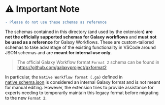 # ⚠️ Important Note

```diff
- Please do not use these schemas as reference
```

The schemas contained in this directory (and used by the extension) **are not the officially supported schemas for Galaxy workflows** and **must not be used as a reference** for Galaxy Workflows. These are custom-tailored schemas to take advantage of the existing functionality in VSCode around JSON schemas and are **meant for internal use only**.

> The official Galaxy Workflow format `Format 2` schema can be found in https://github.com/galaxyproject/gxformat2

In particular, the `Native Workflow format (.ga)` defined in [native.schema.json](/workflow-languages/schemas/native.schema.json) is considered an internal Galaxy format and is not meant for manual editing. However, the extension tries to provide assistance for experts needing to temporarily maintain this legacy format before migrating to the new `Format 2`.

